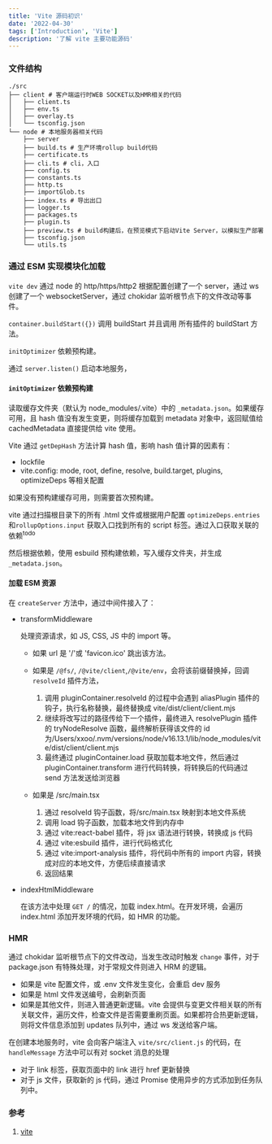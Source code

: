 ```yaml
---
title: 'Vite 源码初识'
date: '2022-04-30'
tags: ['Introduction', 'Vite']
description: '了解 vite 主要功能源码'
---
```


### 文件结构

```
./src
├── client # 客户端运行时WEB SOCKET以及HMR相关的代码
│   ├── client.ts
│   ├── env.ts
│   ├── overlay.ts
│   └── tsconfig.json
└── node # 本地服务器相关代码
    ├── server
    ├── build.ts # 生产环境rollup build代码
    ├── certificate.ts
    ├── cli.ts # cli，入口
    ├── config.ts
    ├── constants.ts
    ├── http.ts
    ├── importGlob.ts
    ├── index.ts # 导出出口
    ├── logger.ts
    ├── packages.ts
    ├── plugin.ts
    ├── preview.ts # build构建后，在预览模式下启动Vite Server，以模拟生产部署
    ├── tsconfig.json
    └── utils.ts
```

### 通过 ESM 实现模块化加载

`vite dev` 通过 node 的 http/https/http2 根据配置创建了一个 server，通过 ws 创建了一个 websocketServer，通过 chokidar 监听根节点下的文件改动等事件。

`container.buildStart({})` 调用 buildStart 并且调用 所有插件的 buildStart 方法。

`initOptimizer` 依赖预构建。

通过 `server.listen()` 启动本地服务，

#### `initOptimizer` 依赖预构建

读取缓存文件夹（默认为 node_modules/.vite）中的 `_metadata.json`。如果缓存可用，且 hash 值没有发生变更，则将缓存加载到 metadata 对象中，返回赋值给 cachedMetadata 直接提供给 vite 使用。

Vite 通过 `getDepHash` 方法计算 hash 值，影响 hash 值计算的因素有：

- lockfile
- vite.config: mode, root, define, resolve, build.target, plugins, optimizeDeps 等相关配置

如果没有预构建缓存可用，则需要首次预构建。

vite 通过扫描根目录下的所有 .html 文件或根据用户配置 `optimizeDeps.entries`和`rollupOptions.input` 获取入口找到所有的 script 标签。通过入口获取关联的依赖<sup>todo</sup>

然后根据依赖，使用 esbuild 预构建依赖，写入缓存文件夹，并生成 `_metadata.json`。

#### 加载 ESM 资源

在 `createServer` 方法中，通过中间件接入了：

- transformMiddleware

  处理资源请求，如 JS, CSS, JS 中的 import 等。

  - 如果 url 是 '/'或 'favicon.ico' 跳出该方法。
  - 如果是 `/@fs/`, `/@vite/client`,`/@vite/env`，会将该前缀替换掉，回调 `resolveId` 插件方法，

    1. 调用 pluginContainer.resolveId 的过程中会遇到 aliasPlugin 插件的钩子，执行名称替换，最终替换成 vite/dist/client/client.mjs
    2. 继续将改写过的路径传给下一个插件，最终进入 resolvePlugin 插件的 tryNodeResolve 函数，最终解析获得该文件的 id 为/Users/xxoo/.nvm/versions/node/v16.13.1/lib/node_modules/vite/dist/client/client.mjs
    3. 最终通过 pluginContainer.load 获取加载本地文件，然后通过 pluginContainer.transform 进行代码转换，将转换后的代码通过 send 方法发送给浏览器

  - 如果是 /src/main.tsx

    1. 通过 resolveId 钩子函数，将/src/main.tsx 映射到本地文件系统
    2. 调用 load 钩子函数，加载本地文件到内存中
    3. 通过 vite:react-babel 插件，将 jsx 语法进行转换，转换成 js 代码
    4. 通过 vite:esbuild 插件，进行代码格式化
    5. 通过 vite:import-analysis 插件，将代码中所有的 import 内容，转换成对应的本地文件，方便后续直接请求
    6. 返回结果

- indexHtmlMiddleware

  在该方法中处理 `GET /` 的情况，加载 index.html。在开发环境，会遍历 index.html 添加开发环境的代码，如 HMR 的功能。

### HMR

通过 chokidar 监听根节点下的文件改动，当发生改动时触发 `change` 事件，对于 package.json 有特殊处理，对于常规文件则进入 HRM 的逻辑。

- 如果是 vite 配置文件，或 .env 文件发生变化，会重启 dev 服务
- 如果是 html 文件发送编号，会刷新页面
- 如果是其他文件，则进入普通更新逻辑。vite 会提供与变更文件相关联的所有关联文件，遍历文件，检查文件是否需要重刷页面。如果都符合热更新逻辑，则将文件信息添加到 updates 队列中，通过 ws 发送给客户端。

在创建本地服务时，vite 会向客户端注入 `vite/src/client.js` 的代码，在 `handleMessage` 方法中可以有对 socket 消息的处理

- 对于 link 标签，获取页面中的 link 进行 href 更新替换
- 对于 js 文件，获取新的 js 代码，通过 Promise 使用异步的方式添加到任务队列中。

### 参考

1. [vite](https://github.com/vitejs/vite)
